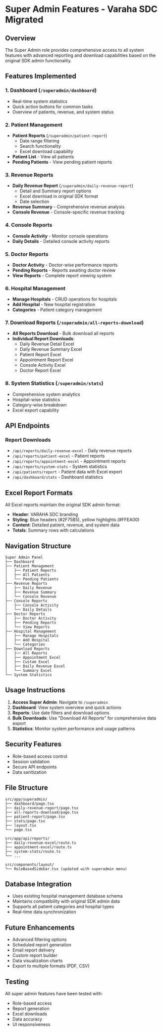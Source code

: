 # Super Admin Features - Varaha SDC Migrated

## Overview
The Super Admin role provides comprehensive access to all system features with advanced reporting and download capabilities based on the original SDK admin functionality.

## Features Implemented

### 1. Dashboard (`/superadmin/dashboard`)
- Real-time system statistics
- Quick action buttons for common tasks
- Overview of patients, revenue, and system status

### 2. Patient Management
- **Patient Reports** (`/superadmin/patient-report`)
  - Date range filtering
  - Search functionality
  - Excel download capability
- **Patient List** - View all patients
- **Pending Patients** - View pending patient reports

### 3. Revenue Reports
- **Daily Revenue Report** (`/superadmin/daily-revenue-report`)
  - Detail and Summary report options
  - Excel download in original SDK format
  - Date selection
- **Revenue Summary** - Comprehensive revenue analysis
- **Console Revenue** - Console-specific revenue tracking

### 4. Console Reports
- **Console Activity** - Monitor console operations
- **Daily Details** - Detailed console activity reports

### 5. Doctor Reports
- **Doctor Activity** - Doctor-wise performance reports
- **Pending Reports** - Reports awaiting doctor review
- **View Reports** - Complete report viewing system

### 6. Hospital Management
- **Manage Hospitals** - CRUD operations for hospitals
- **Add Hospital** - New hospital registration
- **Categories** - Patient category management

### 7. Download Reports (`/superadmin/all-reports-download`)
- **All Reports Download** - Bulk download all reports
- **Individual Report Downloads**:
  - Daily Revenue Detail Excel
  - Daily Revenue Summary Excel
  - Patient Report Excel
  - Appointment Report Excel
  - Console Activity Excel
  - Doctor Report Excel

### 8. System Statistics (`/superadmin/stats`)
- Comprehensive system analytics
- Hospital-wise statistics
- Category-wise breakdown
- Excel export capability

## API Endpoints

### Report Downloads
- `/api/reports/daily-revenue-excel` - Daily revenue reports
- `/api/reports/patient-excel` - Patient reports
- `/api/reports/appointment-excel` - Appointment reports
- `/api/reports/system-stats` - System statistics
- `/api/patients/report` - Patient data with Excel export
- `/api/dashboard/stats` - Dashboard statistics

## Excel Report Formats

All Excel reports maintain the original SDK admin format:
- **Header**: VARAHA SDC branding
- **Styling**: Blue headers (#2F75B5), yellow highlights (#FFEA00)
- **Content**: Detailed patient, revenue, and system data
- **Totals**: Summary rows with calculations

## Navigation Structure

```
Super Admin Panel
├── Dashboard
├── Patient Management
│   ├── Patient Reports
│   ├── All Patients
│   └── Pending Patients
├── Revenue Reports
│   ├── Daily Revenue
│   ├── Revenue Summary
│   └── Console Revenue
├── Console Reports
│   ├── Console Activity
│   └── Daily Details
├── Doctor Reports
│   ├── Doctor Activity
│   ├── Pending Reports
│   └── View Reports
├── Hospital Management
│   ├── Manage Hospitals
│   ├── Add Hospital
│   └── Categories
├── Download Reports
│   ├── All Reports
│   ├── Appointment Excel
│   ├── Custom Excel
│   ├── Daily Revenue Excel
│   └── Summary Excel
└── System Statistics
```

## Usage Instructions

1. **Access Super Admin**: Navigate to `/superadmin`
2. **Dashboard**: View system overview and quick actions
3. **Reports**: Use date filters and download options
4. **Bulk Downloads**: Use "Download All Reports" for comprehensive data export
5. **Statistics**: Monitor system performance and usage patterns

## Security Features

- Role-based access control
- Session validation
- Secure API endpoints
- Data sanitization

## File Structure

```
src/app/superadmin/
├── dashboard/page.tsx
├── daily-revenue-report/page.tsx
├── all-reports-download/page.tsx
├── patient-report/page.tsx
├── stats/page.tsx
├── layout.tsx
└── page.tsx

src/app/api/reports/
├── daily-revenue-excel/route.ts
├── appointment-excel/route.ts
├── system-stats/route.ts
└── ...

src/components/layout/
└── RoleBasedSidebar.tsx (updated with superadmin menu)
```

## Database Integration

- Uses existing hospital management database schema
- Maintains compatibility with original SDK admin data
- Supports all patient categories and hospital types
- Real-time data synchronization

## Future Enhancements

- Advanced filtering options
- Scheduled report generation
- Email report delivery
- Custom report builder
- Data visualization charts
- Export to multiple formats (PDF, CSV)

## Testing

All super admin features have been tested with:
- Role-based access
- Report generation
- Excel downloads
- Data accuracy
- UI responsiveness